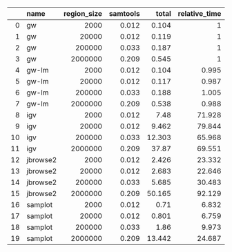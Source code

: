 |    | name     |   region_size |   samtools |   total |   relative_time |   start |   render |   relative_render_time |   RSS |   relative_RSS |
|---:|:---------|--------------:|-----------:|--------:|----------------:|--------:|---------:|-----------------------:|------:|---------------:|
|  0 | gw       |          2000 |      0.012 |   0.104 |           1     |    0.08 |    0.024 |               1        | 0.121 |          1     |
|  1 | gw       |         20000 |      0.012 |   0.119 |           1     |    0.08 |    0.038 |               1        | 0.126 |          1     |
|  2 | gw       |        200000 |      0.033 |   0.187 |           1     |    0.08 |    0.107 |               1        | 0.171 |          1     |
|  3 | gw       |       2000000 |      0.209 |   0.545 |           1     |    0.08 |    0.465 |               1        | 0.538 |          1     |
|  4 | gw-lm    |          2000 |      0.012 |   0.104 |           0.995 |    0.09 |    0.013 |               0.541667 | 0.121 |          0.998 |
|  5 | gw-lm    |         20000 |      0.012 |   0.117 |           0.987 |    0.09 |    0.027 |               0.710526 | 0.124 |          0.987 |
|  6 | gw-lm    |        200000 |      0.033 |   0.188 |           1.005 |    0.09 |    0.097 |               0.906542 | 0.15  |          0.874 |
|  7 | gw-lm    |       2000000 |      0.209 |   0.538 |           0.988 |    0.09 |    0.448 |               0.963441 | 0.344 |          0.64  |
|  8 | igv      |          2000 |      0.012 |   7.48  |          71.928 |    6.03 |    1.45  |              60.4167   | 0.404 |          3.328 |
|  9 | igv      |         20000 |      0.012 |   9.462 |          79.844 |    6.03 |    3.432 |              90.3158   | 0.512 |          4.074 |
| 10 | igv      |        200000 |      0.033 |  12.303 |          65.968 |    6.03 |    6.273 |              58.6262   | 0.821 |          4.794 |
| 11 | igv      |       2000000 |      0.209 |  37.87  |          69.551 |    6.03 |   31.84  |              68.4731   | 3.354 |          6.228 |
| 12 | jbrowse2 |          2000 |      0.012 |   2.426 |          23.332 |    1.65 |    0.777 |              32.375    | 0.321 |          2.641 |
| 13 | jbrowse2 |         20000 |      0.012 |   2.683 |          22.646 |    1.65 |    1.033 |              27.1842   | 0.339 |          2.698 |
| 14 | jbrowse2 |        200000 |      0.033 |   5.685 |          30.483 |    1.65 |    4.035 |              37.7103   | 0.74  |          4.322 |
| 15 | jbrowse2 |       2000000 |      0.209 |  50.165 |          92.129 |    1.65 |   48.515 |             104.333    | 4.679 |          8.689 |
| 16 | samplot  |          2000 |      0.012 |   0.71  |           6.832 |    0.62 |    0.091 |               3.79167  | 0.102 |          0.839 |
| 17 | samplot  |         20000 |      0.012 |   0.801 |           6.759 |    0.62 |    0.181 |               4.76316  | 0.105 |          0.837 |
| 18 | samplot  |        200000 |      0.033 |   1.86  |           9.973 |    0.62 |    1.24  |              11.5888   | 0.158 |          0.922 |
| 19 | samplot  |       2000000 |      0.209 |  13.442 |          24.687 |    0.62 |   12.822 |              27.5742   | 0.629 |          1.169 |